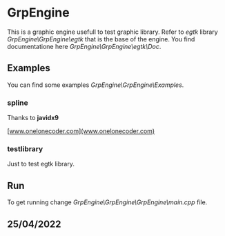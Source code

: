 # GrpEngine
This is a graphic engine usefull to test graphic library.
Refer to *egtk* library *GrpEngine\GrpEngine\egtk* that is the base of the engine.
You find documentatione here *GrpEngine\GrpEngine\egtk\Doc*.

## Examples
You can find some examples *GrpEngine\GrpEngine\Examples*.

### spline
Thanks to **javidx9**

[www.onelonecoder.com](www.onelonecoder.com)

### testlibrary
Just to test egtk library.

## Run
To get running change *GrpEngine\GrpEngine\GrpEngine\main.cpp* file.

## 25/04/2022





